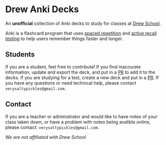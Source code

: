 # Drew Anki Decks
An **unofficial** collection of Anki decks to study for classes at [Drew School](https://www.drewschool.org/).

Anki is a flashcard program that uses [spaced repetition](https://en.wikipedia.org/wiki/Spaced_repetition) and [active recall testing](https://en.wikipedia.org/wiki/Recall_test) to help users remember things faster and longer.

## Students
If you are a student, feel free to contribute! If you find inaccurate information, update and export the deck, and put in a [PR](https://docs.github.com/en/pull-requests/collaborating-with-pull-requests/proposing-changes-to-your-work-with-pull-requests/about-pull-requests) to add it to the decks. If you are studying for a test, create a new deck and put in a [PR](https://docs.github.com/en/pull-requests/collaborating-with-pull-requests/proposing-changes-to-your-work-with-pull-requests/about-pull-requests). If you have any questions or need technical help, please contact `verysaltypickles@gmail.com`.

## Contact
If you are a teacher or administrator and would like to have notes of your class taken down, or have a problem with notes being avalible online, please contact: `verysaltypickles@gmail.com`.

*We are not affiliated with Drew School*
